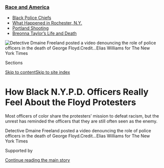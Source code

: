 <div id="app">

<div>

<div>

<div>

</div>

<div data-aria-hidden="false">

<div id="site-content" data-role="main">

<div>

<div class="css-1aor85t" style="opacity:0.000000001;z-index:-1;visibility:hidden">

<div class="css-1hqnpie">

<div class="css-epjblv">

<span class="css-17xtcya">[New
York](/section/nyregion)</span><span class="css-x15j1o">|</span><span class="css-fwqvlz">How
Black N.Y.P.D. Officers Really Feel About the Floyd
Protesters</span>

</div>

<div class="css-k008qs">

<div class="css-1iwv8en">

<span class="css-18z7m18"></span>

<div>

</div>

</div>

<span class="css-1n6z4y">https://nyti.ms/2Y6NuUM</span>

<div class="css-1705lsu">

<div class="css-4xjgmj">

<div class="css-4skfbu" data-role="toolbar" data-aria-label="Social Media Share buttons, Save button, and Comments Panel with current comment count" data-testid="share-tools">

  - 
  - 
  - 
  - 
    
    <div class="css-6n7j50">
    
    </div>

  - 
  - 

</div>

</div>

</div>

</div>

</div>

</div>

<div class="css-11qgg8s">

<div class="css-l9svim">

### [<span class="css-pa1jbp"><span class="css-1rxm0ex">Race and</span><span class="css-1rxm0ex"> America</span></span>](https://www.nytimes3xbfgragh.onion/news-event/george-floyd-protests-minneapolis-new-york-los-angeles?name=styln-george-floyd&region=TOP_BANNER&block=storyline_menu_recirc&action=click&pgtype=Article&impression_id=cc9f6e50-f52f-11ea-bb13-2130c1c2f70c&variant=undefined)

  - <span class="css-1qkutce">[Black Police
    Chiefs](https://www.nytimes3xbfgragh.onion/2020/09/11/us/black-police-chiefs-reform.html?name=styln-george-floyd&region=TOP_BANNER&block=storyline_menu_recirc&action=click&pgtype=Article&impression_id=cc9f6e51-f52f-11ea-bb13-2130c1c2f70c&variant=undefined)</span>
  - <span class="css-1qkutce">[What Happened in Rochester,
    N.Y.](https://www.nytimes3xbfgragh.onion/2020/09/04/nyregion/rochester-police-daniel-prude.html?name=styln-george-floyd&region=TOP_BANNER&block=storyline_menu_recirc&action=click&pgtype=Article&impression_id=cc9f6e52-f52f-11ea-bb13-2130c1c2f70c&variant=undefined)</span>
  - <span class="css-1qkutce">[Portland
    Shooting](https://www.nytimes3xbfgragh.onion/2020/08/30/us/portland-shooting-explained.html?name=styln-george-floyd&region=TOP_BANNER&block=storyline_menu_recirc&action=click&pgtype=Article&impression_id=cc9f6e53-f52f-11ea-bb13-2130c1c2f70c&variant=undefined)</span>
  - <span class="css-1qkutce">[Breonna Taylor’s Life and
    Death](https://www.nytimes3xbfgragh.onion/2020/08/30/us/breonna-taylor-police-killing.html?name=styln-george-floyd&region=TOP_BANNER&block=storyline_menu_recirc&action=click&pgtype=Article&impression_id=cc9f9560-f52f-11ea-bb13-2130c1c2f70c&variant=undefined)</span>

</div>

</div>

<div id="fullBleedHeaderContent">

<div class="css-1mre5cn">

![<span class="css-16f3y1r e13ogyst0" data-aria-hidden="true">Detective
Dmaine Freeland posted a video denouncing the role of police officers in
the death of George
Floyd.</span><span class="css-cnj6d5 e1z0qqy90" itemprop="copyrightHolder"><span class="css-1ly73wi e1tej78p0">Credit...</span><span><span>Elias
Williams for The New York
Times</span></span></span>](https://static01.graylady3jvrrxbe.onion/images/2020/06/16/nyregion/00nyunrest-copvoices/00nyunrest-copvoices-articleLarge.jpg?quality=75&auto=webp&disable=upscale)

</div>

<div class="css-hy7cq4">

<div class="css-6cn7ki">

<div class="NYTAppHideMasthead css-1bcu9v6 e1suatyy0">

<div class="section css-1o1qe8k e1suatyy2">

<div class="css-cu5p7t er09x8g0">

<div class="css-6n7j50">

</div>

<span class="css-1dv1kvn">Sections</span>

[Skip to content](#site-content)[Skip to site index](#site-index)

</div>

<div class="css-10698na e1huz5gh0">

</div>

</div>

</div>

<div class="css-1sojcmr ehdk2mb0">

# How Black N.Y.P.D. Officers Really Feel About the Floyd Protesters

</div>

Most officers of color share the protesters’ mission to defeat racism,
but the unrest has reminded the officers that they are still often seen
as the enemy.

</div>

</div>

<div class="css-nwzfg5 e1gnum310">

<span class="css-1f9pvn2 nyregion">Detective Dmaine Freeland posted a
video denouncing the role of police officers in the death of George
Floyd.</span><span class="css-cnj6d5 e1z0qqy90" itemprop="copyrightHolder"><span class="css-1ly73wi e1tej78p0">Credit...</span><span><span>Elias
Williams for The New York Times</span></span></span>

</div>

<div id="sponsor-wrapper" class="css-1hyfx7x">

<div id="sponsor-slug" class="css-19vbshk">

Supported by

</div>

[Continue reading the main
story](#after-sponsor)

<div id="sponsor" class="ad sponsor-wrapper" style="text-align:center;height:100%;display:block">

</div>

<div id="after-sponsor">

</div>

</div>

<div class="css-1wx1auc e1gnum311">

<div class="css-18e8msd">

<div class="css-vp77d3 epjyd6m0">

<div class="css-1baulvz">

By [<span class="css-1baulvz" itemprop="name">Ashley
Southall</span>](https://www.nytimes3xbfgragh.onion/by/ashley-southall)
and [<span class="css-1baulvz last-byline" itemprop="name">Edgar
Sandoval</span>](https://www.nytimes3xbfgragh.onion/by/edgar-sandoval)

</div>

</div>

  - 
    
    <div class="css-ld3wwf e16638kd2">
    
    June 17,
    2020
    
    </div>

  - 
    
    <div class="css-4xjgmj">
    
    <div class="css-d8bdto" data-role="toolbar" data-aria-label="Social Media Share buttons, Save button, and Comments Panel with current comment count" data-testid="share-tools">
    
      - 
      - 
      - 
      - 
        
        <div class="css-6n7j50">
        
        </div>
    
      - 
      - 
    
    </div>
    
    </div>

</div>

</div>

</div>

<div class="section meteredContent css-1r7ky0e" name="articleBody" itemprop="articleBody">

<div class="css-1fanzo5 StoryBodyCompanionColumn">

<div class="css-53u6y8">

[Edwin
Raymond](https://www.nytimes3xbfgragh.onion/2016/02/21/magazine/a-black-police-officers-fight-against-the-nypd.html),
a black lieutenant in the Police Department, heard racial insults —
“Sellout\!” and “Uncle Tom\!” — rising above protesters’ chants as he
helped to control the crowds at recent demonstrations in Brooklyn
against police brutality and racism.

He said he understood the words were aimed at black officers like him.
He tried not to take them personally, but the shouts were particularly
painful, he said, because he has long been an outspoken critic of what
he sees as racial discrimination within the department.

“I’m not blind to the issues, but I’m torn,” Lieutenant Raymond said.
“As I’m standing there with my riot helmet and being called a ‘coon,’
people have no idea that I identify with them. I understand them. I’m
here for them. I’ve been trying to be here as a change agent.”

Lieutenant Raymond, 34, is one of hundreds of black and Hispanic
officers in New York City who have found themselves caught between
competing loyalties. Many said they sympathized with protesters [across
the city and the
country](https://apnews.com/c33525fc78ad95b39098f720688d2991) who have
turned out en masse to demonstrate against police brutality in the wake
of George Floyd’s death at the hands of a white officer in Minneapolis.

</div>

</div>

<div class="css-1fanzo5 StoryBodyCompanionColumn">

<div class="css-53u6y8">

The officers said they had experienced racism and share the protesters’
mission to combat it. Still, the unrest offers painful reminders that
many black and Hispanic New Yorkers see them as enemies in uniform,
worsening the [internal
tug-of-war](https://www.nytimes3xbfgragh.onion/2016/07/19/nyregion/black-police-officers-feel-the-inner-tug-of-a-dual-role.html)between
their identity and their badges.

Since Mayor Bill de Blasio took office in 2014, the Police Department
has become “majority-minority”: White officers now make up less than
half of the 36,000 uniformed members of the force. The number of
Hispanic officers has grown to make up 29 percent of the force, while
the percentage of Asian officers in the force doubled to 9 percent,
according to the department’s data. (In the 2010 census, about 29
percent of city residents were Hispanic and 14 percent Asian.)

But the department has struggled to boost the ranks of black officers.
Black people make up about 24 percent of the city but only 15 percent of
the force, a number that has remained flat since 2014. And even though
more black and Hispanic chiefs have been elevated to leadership roles
under Mr. de Blasio, two-thirds of the officers in the department’s top
ranks, from lieutenant to chief, are still white, the data show.

</div>

</div>

<div class="css-79elbk" data-testid="photoviewer-wrapper">

<div class="css-z3e15g" data-testid="photoviewer-wrapper-hidden">

</div>

<div class="css-1a48zt4 ehw59r15" data-testid="photoviewer-children">

![<span class="css-16f3y1r e13ogyst0" data-aria-hidden="true">White
officers are no longer a majority in the New York Police
Department.</span><span class="css-cnj6d5 e1z0qqy90" itemprop="copyrightHolder"><span class="css-1ly73wi e1tej78p0">Credit...</span><span>Demetrius
Freeman for The New York
Times</span></span>](https://static01.graylady3jvrrxbe.onion/images/2020/06/18/nyregion/00nyvirus-copvoices2/00nyvirus-copvoices2-articleLarge.jpg?quality=75&auto=webp&disable=upscale)

</div>

</div>

<div class="css-1fanzo5 StoryBodyCompanionColumn">

<div class="css-53u6y8">

In the wake of Mr. Floyd’s death on May 25, some black officers felt a
duty to speak out. Two days later, Dmaine Freeland, a black detective in
Brooklyn, put on his uniform, sat at his kitchen table, clasped his
hands and recorded a video on his cellphone.

</div>

</div>

<div class="css-1fanzo5 StoryBodyCompanionColumn">

<div class="css-53u6y8">

The detective denounced the officer who had knelt on Mr. Floyd’s neck
for nearly nine minutes while three other officers watched. He called
him an “enemy” and asked “every good cop to speak up.” Then he posted
[the two-minute
video](https://www.facebookcorewwwi.onion/dromarr.freeland/videos/10216336652991409)
on Facebook.

“I just spiritually felt the need to speak for good cops out there,”
Detective Freeland, 44, said in an interview, so “that we don’t get
bunched in with the actions of one or four bad cops.”

Sgt. Khadijah Faison, a black officer in Jamaica, Queens, took a public
step of another kind: She knelt with protesters in a gesture of
solidarity.

Sergeant Faison had been working at a midday protest on May 31 near the
103rd Precinct station, where she is part of the community affairs unit.
The demonstrators formed a circle and beckoned her and other officers to
join them for prayer. She said she felt moved to do so.

“If you are asking to pray, you kneel. So I kneeled too,” she said. “I
think we were all looking for a sign.”

Two other officers also decided to kneel next to her, including her
commanding officer, who is white.

The department frowns on officers’ making political statements in
uniform, but the Floyd protests have created a different dynamic, as top
police officials and union leaders have condemned the officers in
Minneapolis.

</div>

</div>

<div class="css-1fanzo5 StoryBodyCompanionColumn">

<div class="css-53u6y8">

The police commissioner, Dermot F. Shea, [shared a NY1 News reporter’s
photos](https://twitter.com/NYPDShea/status/1267177766769889282) of the
moment Sergeant Faison knelt, writing: “We need more of this, to see and
hear each other, to work together, to recognize that our differences are
our strength.”

</div>

</div>

<div class="css-cfo9c3">

</div>

<div class="css-1fanzo5 StoryBodyCompanionColumn">

<div class="css-53u6y8">

The next day, Chief Terence A. Monahan, the department’s highest-ranking
uniformed officer, also knelt with protesters in Manhattan, and other
officers have followed suit.

Black and Hispanic officers said the show of support from white officers
and commanders like Chief Monahan was one of the ways the current
protests have been different from past demonstrations over police
killings.

Several of the officers said they were disappointed by the looting and
violence that has occurred during and after some protest marches,
[including instances of unnecessary force used by the police against
demonstrators](https://www.nytimes3xbfgragh.onion/2020/06/05/nyregion/police-kettling-protests-nyc.html).

The violence has made it difficult to have reasonable exchanges with
protesters, these officers said. The police have been videotaped
shoving, beating and pepper-spraying demonstrators. One officer has been
arrested, at least two others have been suspended, and dozens are under
investigation over attacks on protesters.

At the same time, the black and Hispanic officers say they feel unnerved
by violence aimed at the police. Protesters have hit officers with rocks
and bricks and have surrounded occupied police cars, throwing heavy
objects at them. Some have even hurled [Molotov
cocktails](https://www.nytimes3xbfgragh.onion/2020/06/07/nyregion/molotov-cocktail-lawyers-nyc.html).

</div>

</div>

<div class="css-1fanzo5 StoryBodyCompanionColumn">

<div class="css-53u6y8">

“You’ve got to worry that someone’s going to hurt you,” Officer Pedro
Serrano, who works in the South Bronx, said. “But on the other hand, you
understand the fight. You’ve seen the racism.”

But they have also been heartened that the crowds marching after Mr.
Floyd’s death are bigger and more racially diverse than those that
turned out after the death of Eric Garner, a Staten Island father who
died after he was put in an illegal chokehold by a New York police
officer in 2014.

“You’d think that would be the big one,” Officer Serrano said, referring
to the Garner case. “But police departments across the world are showing
time and time again that people of color, they don’t matter. So I’m glad
to see that more and more people are speaking up and seeing what’s
really happening.”

Lieutenant Raymond said the protesters were calling attention to some of
the same policing practices that he and 11 other New York officers were
seeking to change when they sued [the city and the department
in 2015](https://www.nytimes3xbfgragh.onion/2016/02/21/magazine/a-black-police-officers-fight-against-the-nypd.html)
over racial discrimination in enforcement and in promotions. Officer
Serrano is also one of the plaintiffs.

The officers said in their lawsuit that the Police Department uses a
[racist and illegal quota
system](https://www.nytimes3xbfgragh.onion/2019/12/06/nyregion/nyc-police-subway-racial-profiling.html)
to target black and Hispanic people for arrests and summonses. Their
careers were stalled, the officers claimed, because they objected to the
quotas as unfair.

Lieutenant Raymond said the emphasis on numerical targets has led to the
overly aggressive policing of black and Hispanic neighborhoods, which in
turn has led to more fatal encounters between residents of those areas
and the police. “It just becomes an oppressive organization,” he said.

The Police Department has denied the existence of quotas and disputes
the accusation that its strategies are racist. The city is fighting the
lawsuit.

</div>

</div>

<div class="css-1fanzo5 StoryBodyCompanionColumn">

<div class="css-53u6y8">

But similar charges of racism in police departments across the country
lie at the heart of the protesters’
complaints.

</div>

</div>

<div class="css-79elbk" data-testid="photoviewer-wrapper">

<div class="css-z3e15g" data-testid="photoviewer-wrapper-hidden">

</div>

<div class="css-1a48zt4 ehw59r15" data-testid="photoviewer-children">

<div class="css-1xdhyk6 erfvjey0">

<span class="css-1ly73wi e1tej78p0">Image</span>

<div class="css-zjzyr8">

<div data-testid="lazyimage-container" style="height:257.77777777777777px">

</div>

</div>

</div>

<span class="css-16f3y1r e13ogyst0" data-aria-hidden="true">Across the
city, protesters have turned out en masse to demonstrate against police
brutality.</span><span class="css-cnj6d5 e1z0qqy90" itemprop="copyrightHolder"><span class="css-1ly73wi e1tej78p0">Credit...</span><span>Demetrius
Freeman for The New York Times</span></span>

</div>

</div>

<div class="css-1fanzo5 StoryBodyCompanionColumn">

<div class="css-53u6y8">

Officer Serrano said recent measures passed by the State Legislature
aimed at addressing some problems raised by Mr. Floyd’s death — a
[statewide ban on police
chokeholds](https://www.nytimes3xbfgragh.onion/2020/06/12/nyregion/50a-repeal-police-floyd.html?searchResultPosition=20)
and the repeal of a statute that kept officer misconduct secret — were
small improvements.

But he said they fail to address the main issue, which, in his view, is
the racial biases of the Police Department’s leaders. “If you have a
racist leadership who is never held responsible, nothing’s going to
happen,” he said. “You’re putting Band-Aids instead of fixing what the
problem is.”

Commissioner Shea has defended his department’s record on race and
diversity. He has pointed out that the department in the last six years
has moved away from flawed strategies like “stop and frisk,” which a
judge found disproportionately affected black and Hispanic residents and
ruled unconstitutional. They have also steadily reduced arrests and
summonses.

Detective Yuseff Hamm, the former president of the N.Y.P.D. Guardians
Association, a group of about 1,000 black police officers, said the
killing of Mr. Floyd had eroded the progress that black leaders in the
department, like Chief Jeffrey Maddrey in Brooklyn, have made in
creating a positive image of policing in black and brown neighborhoods.

“We have to make up ground that we previously had and lost, to get
people interested again in becoming police officers,” he said.

</div>

</div>

<div class="css-1fanzo5 StoryBodyCompanionColumn">

<div class="css-53u6y8">

Detective Felicia Richards, the current president of the N.Y.P.D.
Guardians, said the visibility of black officers had been important in
keeping the peace at the protests. “Kids who look like me need to know
they are secured,” she said. “This protest is as much about us as it is
about them.”

But sometimes visibility makes officers targets for abuse. During a
protest earlier this month outside Trump International Hotel in Columbus
Circle, a young black woman saw a black police commander wearing a white
shirt and raised her voice to get his attention.

“Hey, you, Uncle Tom\! When are you leaving your master’s house\!” she
shouted over and over again, using an epithet for black people accused
of appeasing whites.

The police official glared at the heckler before shifting his gaze, his
face a rigid mask showing no
emotion.

</div>

</div>

<div class="css-79elbk" data-testid="photoviewer-wrapper">

<div class="css-z3e15g" data-testid="photoviewer-wrapper-hidden">

</div>

<div class="css-1a48zt4 ehw59r15" data-testid="photoviewer-children">

<div class="css-1xdhyk6 erfvjey0">

<span class="css-1ly73wi e1tej78p0">Image</span>

<div class="css-zjzyr8">

<div data-testid="lazyimage-container" style="height:257.77777777777777px">

</div>

</div>

</div>

<span class="css-16f3y1r e13ogyst0" data-aria-hidden="true">Officers
forming a shield wall during a protest after curfew in Brooklyn on June
3.</span><span class="css-cnj6d5 e1z0qqy90" itemprop="copyrightHolder"><span class="css-1ly73wi e1tej78p0">Credit...</span><span>Amr
Alfiky for The New York Times</span></span>

</div>

</div>

<div class="css-1fanzo5 StoryBodyCompanionColumn">

<div class="css-53u6y8">

Other protesters have seemed to ignore the possibility black officers
might be sympathetic to their cause. On another night, two black
officers tried to get protesters to move from the street onto the
sidewalk in front of the Barclays Center. A white woman gave one of them
a hard time, but he remained polite.

Then a white man walked up behind him and yelled, “He wants to stomp on
your neck and kill you\!” The officer flashed a look of exasperation
before turning around and asking the woman, again, to move toward the
sidewalk.

</div>

</div>

<div class="css-1fanzo5 StoryBodyCompanionColumn">

<div class="css-53u6y8">

Other protesters have tried to make black officers feel guilty,
suggesting they are insufficiently upset about Mr. Floyd. “They’ll say,
‘How do you feel if it was your child? If that was your husband or
that was your father?’” Sergeant Faison, in Queens, said. “It’s not
about a side. I experience the same pain that you experience.”

Officer Oriade Harbor, 38, a transgender black man assigned to Police
Headquarters, said that even though he often speaks out against what he
sees as social injustice, when he does police work he is still seen as
“part of a system that is oppressive to black people.”

“People treat me different in uniform, because they only see the
uniform,” he said. He added, “At the end of the day I am a black person
who dons a blue uniform. I am a trans male. I walk in all of these
worlds.”

Ali Watkins and Alan Feuer contributed reporting. Alain Delaquérière
contributed research.

</div>

</div>

</div>

<div>

</div>

<div>

</div>

<div>

</div>

<div>

<div id="bottom-wrapper" class="css-1ede5it">

<div id="bottom-slug" class="css-l9onyx">

Advertisement

</div>

[Continue reading the main
story](#after-bottom)

<div id="bottom" class="ad bottom-wrapper" style="text-align:center;height:100%;display:block;min-height:90px">

</div>

<div id="after-bottom">

</div>

</div>

</div>

</div>

</div>

## Site Index

<div>

</div>

## Site Information Navigation

  - [© <span>2020</span> <span>The New York Times
    Company</span>](https://help.nytimes3xbfgragh.onion/hc/en-us/articles/115014792127-Copyright-notice)

<!-- end list -->

  - [NYTCo](https://www.nytco.com/)
  - [Contact
    Us](https://help.nytimes3xbfgragh.onion/hc/en-us/articles/115015385887-Contact-Us)
  - [Work with us](https://www.nytco.com/careers/)
  - [Advertise](https://nytmediakit.com/)
  - [T Brand Studio](http://www.tbrandstudio.com/)
  - [Your Ad
    Choices](https://www.nytimes3xbfgragh.onion/privacy/cookie-policy#how-do-i-manage-trackers)
  - [Privacy](https://www.nytimes3xbfgragh.onion/privacy)
  - [Terms of
    Service](https://help.nytimes3xbfgragh.onion/hc/en-us/articles/115014893428-Terms-of-service)
  - [Terms of
    Sale](https://help.nytimes3xbfgragh.onion/hc/en-us/articles/115014893968-Terms-of-sale)
  - [Site
    Map](https://spiderbites.nytimes3xbfgragh.onion)
  - [Help](https://help.nytimes3xbfgragh.onion/hc/en-us)
  - [Subscriptions](https://www.nytimes3xbfgragh.onion/subscription?campaignId=37WXW)

</div>

</div>

</div>

</div>
